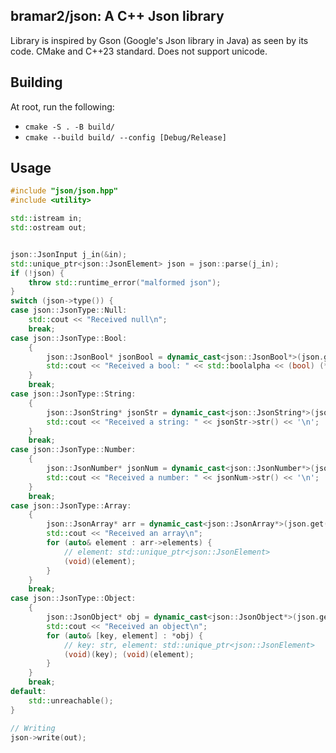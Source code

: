 ## bramar2/json: A C++ Json library
Library is inspired by Gson (Google's Json library in Java) as seen by its code. CMake and C++23 standard. Does not support unicode.

## Building
At root, run the following:
- `cmake -S . -B build/`
- `cmake --build build/ --config [Debug/Release]`

## Usage
```cpp
#include "json/json.hpp"
#include <utility>

std::istream in;
std::ostream out;


json::JsonInput j_in(&in);
std::unique_ptr<json::JsonElement> json = json::parse(j_in);
if (!json) {
	throw std::runtime_error("malformed json");
}
switch (json->type()) {
case json::JsonType::Null:
	std::cout << "Received null\n";
	break;
case json::JsonType::Bool:
	{
		json::JsonBool* jsonBool = dynamic_cast<json::JsonBool*>(json.get());
		std::cout << "Received a bool: " << std::boolalpha << (bool) (*jsonBool) << '\n';
	}
	break;
case json::JsonType::String:
	{
		json::JsonString* jsonStr = dynamic_cast<json::JsonString*>(json.get());
		std::cout << "Received a string: " << jsonStr->str() << '\n';
	}
	break;
case json::JsonType::Number:
	{
		json::JsonNumber* jsonNum = dynamic_cast<json::JsonNumber*>(json.get());
		std::cout << "Received a number: " << jsonNum->str() << '\n';
	}
	break;
case json::JsonType::Array:
	{
		json::JsonArray* arr = dynamic_cast<json::JsonArray*>(json.get());
		std::cout << "Received an array\n";
		for (auto& element : arr->elements) {
			// element: std::unique_ptr<json::JsonElement>
			(void)(element);
		}
	}
	break;
case json::JsonType::Object:
	{
		json::JsonObject* obj = dynamic_cast<json::JsonObject*>(json.get());
		std::cout << "Received an object\n";
		for (auto& [key, element] : *obj) {
			// key: str, element: std::unique_ptr<json::JsonElement>
			(void)(key); (void)(element);
		}
	}
	break;
default:
	std::unreachable();
}

// Writing
json->write(out);
```